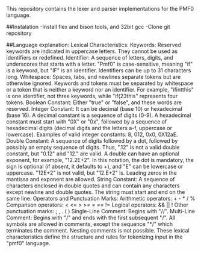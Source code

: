 This repository contains the lexer and parser implementations for the PMF0 language.

##Instalation
-Install flex and bison tools, and 32bit gcc
-Clone git repository

##Language explanation:
Lexical Characteristics:
Keywords: Reserved keywords are indicated in uppercase letters. They cannot be used as identifiers or redefined.
Identifier: A sequence of letters, digits, and underscores that starts with a letter. "Pmf0" is case-sensitive, meaning "if" is a keyword, but "IF" is an identifier. Identifiers can be up to 31 characters long.
Whitespace: Spaces, tabs, and newlines separate tokens but are otherwise ignored. Keywords and tokens must be separated by whitespace or a token that is neither a keyword nor an identifier. For example, "ifintthis" is one identifier, not three keywords, while "if(23this" represents four tokens.
Boolean Constant: Either "true" or "false", and these words are reserved.
Integer Constant: It can be decimal (base 10) or hexadecimal (base 16). A decimal constant is a sequence of digits (0-9). A hexadecimal constant must start with "0X" or "0x", followed by a sequence of hexadecimal digits (decimal digits and the letters a-f, uppercase or lowercase). Examples of valid integer constants: 8, 012, 0x0, 0X12aE.
Double Constant: A sequence of digits followed by a dot, followed by possibly an empty sequence of digits. Thus, ".12" is not a valid double constant, but "0.12" and "12." are valid. A double can have an optional exponent, for example, "12.2E+2". In this notation, the dot is mandatory, the sign is optional (if absent, it defaults to +), and "E" can be lowercase or uppercase. "12E+2" is not valid, but "12.E+2" is. Leading zeros in the mantissa and exponent are allowed.
String Constant: A sequence of characters enclosed in double quotes and can contain any characters except newline and double quotes. The string must start and end on the same line.
Operators and Punctuation Marks:
Arithmetic operators: + - * / % \
Comparison operators: < <= > >= = == !=
Logical operators: && || !
Other punctuation marks: ; , . ( )
Single-Line Comment: Begins with "//".
Multi-Line Comment: Begins with "/" and ends with the first subsequent "/". All symbols are allowed in comments, except the sequence "*/" which terminates the comment. Nesting comments is not possible.
These lexical characteristics define the structure and rules for tokenizing input in the "pmf0" language.

